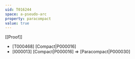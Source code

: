 ```yaml
---
uid: T016244
space: a-pseudo-arc
property: paracompact
value: true
---
```

[[Proof]]

* [T000468] [Compact|P000016]
* [I000013] [Compact|P000016] => [Paracompact|P000030]

